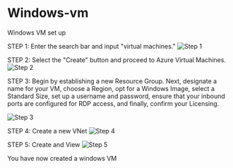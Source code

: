 # Windows-vm
Windows VM set up


STEP 1: Enter the search bar and input "virtual machines."
![Step 1](https://github.com/MarqueseMotley/Windows-vm/assets/165986939/ec06978d-b374-4d36-a631-b05b68b57908)


STEP 2: Select the "Create" button and proceed to Azure Virtual Machines.
![Step 2](https://github.com/MarqueseMotley/Windows-vm/assets/165986939/86f98139-232e-4b5b-a219-1ec97ebeb7d4)


STEP 3: Begin by establishing a new Resource Group. Next, designate a name for your VM, choose a Region, opt for a Windows Image, select a Standard Size, set up a username and password, ensure that your inbound ports are configured for RDP access, and finally, confirm your Licensing.

![Step 3](https://github.com/MarqueseMotley/Windows-vm/assets/165986939/5ed8e8fc-5a13-45e8-aacd-d47307fa9d09)


STEP 4: Create a new VNet
![Step 4](https://github.com/MarqueseMotley/Windows-vm/assets/165986939/4049b7d5-a2f5-4a70-8388-a7e407db251d)


STEP 5: Create and View
![Step 5](https://github.com/MarqueseMotley/Windows-vm/assets/165986939/9bb80b54-19ed-4220-8dd6-6cc627bcf2d4)

You have now created a windows VM
